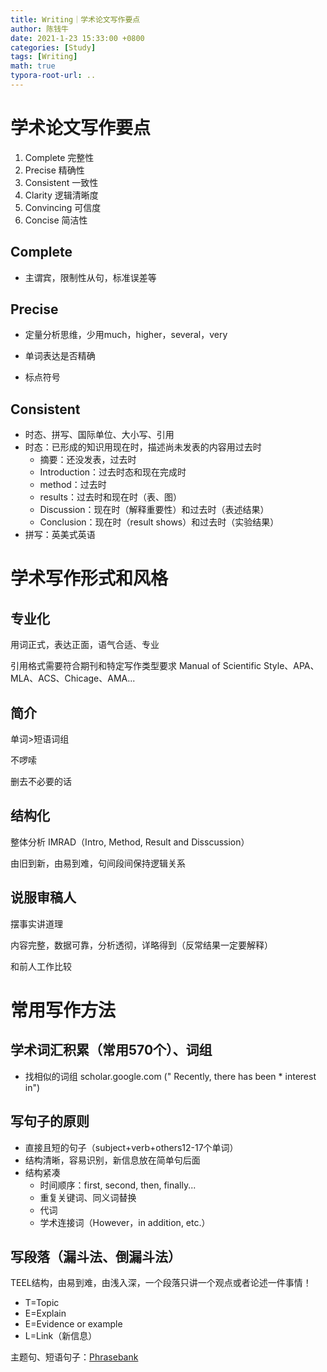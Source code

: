 ```yaml
---
title: Writing｜学术论文写作要点
author: 陈钱牛
date: 2021-1-23 15:33:00 +0800
categories: [Study]
tags: [Writing]
math: true
typora-root-url: ..
---
```


# 学术论文写作要点

1. Complete 完整性
2. Precise 精确性
3. Consistent 一致性
4. Clarity 逻辑清晰度
5. Convincing 可信度
6. Concise 简洁性

## Complete

- 主谓宾，限制性从句，标准误差等

## Precise

- 定量分析思维，少用much，higher，several，very

- 单词表达是否精确

- 标点符号

## Consistent

- 时态、拼写、国际单位、大小写、引用
- 时态：已形成的知识用现在时，描述尚未发表的内容用过去时
  - 摘要：还没发表，过去时
  - Introduction：过去时态和现在完成时
  - method：过去时
  - results：过去时和现在时（表、图）
  - Discussion：现在时（解释重要性）和过去时（表述结果）
  - Conclusion：现在时（result shows）和过去时（实验结果）
- 拼写：英美式英语

# 学术写作形式和风格

## 专业化

用词正式，表达正面，语气合适、专业

引用格式需要符合期刊和特定写作类型要求 Manual of Scientific Style、APA、MLA、ACS、Chicage、AMA...

## 简介

单词>短语词组

不啰嗦

删去不必要的话

## 结构化

整体分析 IMRAD（Intro, Method, Result and Disscussion）

由旧到新，由易到难，句间段间保持逻辑关系

## 说服审稿人

摆事实讲道理

内容完整，数据可靠，分析透彻，详略得到（反常结果一定要解释）

和前人工作比较

# 常用写作方法

## 学术词汇积累（常用570个）、词组

- 找相似的词组 scholar.google.com (" Recently, there has been * interest in")

## 写句子的原则

- 直接且短的句子（subject+verb+others12-17个单词）
- 结构清晰，容易识别，新信息放在简单句后面
- 结构紧凑
  - 时间顺序：first, second, then, finally...
  - 重复关键词、同义词替换
  - 代词
  - 学术连接词（However，in addition, etc.）

## 写段落（漏斗法、倒漏斗法）

TEEL结构，由易到难，由浅入深，一个段落只讲一个观点或者论述一件事情！

- T=Topic
- E=Explain
- E=Evidence or example
- L=Link（新信息）

主题句、短语句子：[Phrasebank](https://www.phrasebank.manchester.ac.uk/)











